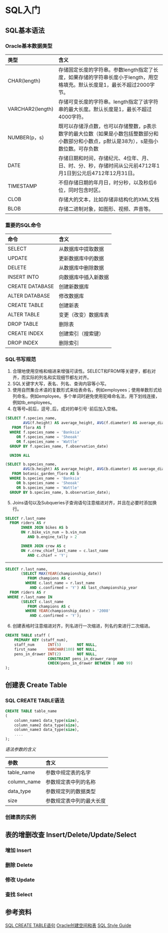 # SQL入门
## SQL基本语法
### Oracle基本数据类型
| 类型 | 含义 |
| :-- | :-- |
| CHAR(length) | 存储固定长度的字符串。参数length指定了长度，如果存储的字符串长度小于length，用空格填充。默认长度是1，最长不超过2000字节。 |
| VARCHAR2(length) | 存储可变长度的字符串。length指定了该字符串的最大长度。默认长度是1，最长不超过4000字符。|
| NUMBER(p，s) | 既可以存储浮点数，也可以存储整数，p表示数字的最大位数（如果是小数包括整数部分和小数部分和小数点，p默认是38为），s是指小数位数。可存负数 |
| DATE | 存储日期和时间，存储纪元、4位年、月、日、时、分、秒，存储时间从公元前4712年1月1日到公元后4712年12月31日。 |
| TIMESTAMP | 不但存储日期的年月日，时分秒，以及秒后6位，同时包含时区。 |
| CLOB | 存储大的文本，比如存储非结构化的XML文档 |
| BLOB | 存储二进制对象，如图形、视频、声音等。|

### 重要的SQL命令
| 命令 | 含义 |
| :-- | :-- |
| SELECT | 从数据库中提取数据 |
| UPDATE | 更新数据库中的数据 |
| DELETE | 从数据库中删除数据 |
| INSERT INTO | 向数据库中插入新数据 |
| CREATE DATABASE | 创建新数据库 |
| ALTER DATABASE | 修改数据库 |
| CREATE TABLE | 创建新表 |
| ALTER TABLE | 变更（改变）数据库表 |
| DROP TABLE | 删除表 |
| CREATE INDEX | 创建索引（搜索键） |
| DROP INDEX | 删除索引 |

### SQL书写规范
1. 合理地使用空格和缩进来增强可读性。SELECT和FROM等关键字，都右对齐，而实际的列名和实现细节都左对齐。
2. SQL关键字大写，表名、列名、查询内容等小写。
3. 使用自然集合术语的复数形式来给表命名，例如employees；使用单数形式给列命名，例如employee。多个单词时避免使用驼峰命名法，用下划线连接，例如tb_employees。
4. 在等号`=`前后，逗号`,`后，成对的单引号`'`前后加入空格。
```sql
(SELECT f.species_name,
        AVG(f.height) AS average_height, AVG(f.diameter) AS average_diameter
   FROM flora AS f
  WHERE f.species_name = 'Banksia'
     OR f.species_name = 'Sheoak'
     OR f.species_name = 'Wattle'
  GROUP BY f.species_name, f.observation_date)

  UNION ALL

(SELECT b.species_name,
        AVG(b.height) AS average_height, AVG(b.diameter) AS average_diameter
   FROM botanic_garden_flora AS b
  WHERE b.species_name = 'Banksia'
     OR b.species_name = 'Sheoak'
     OR b.species_name = 'Wattle'
  GROUP BY b.species_name, b.observation_date);
```
5. Joins语句以及Subqueries子查询语句注意缩进对齐，并且在必要时添加换行。
```sql
SELECT r.last_name
  FROM riders AS r
       INNER JOIN bikes AS b
       ON r.bike_vin_num = b.vin_num
          AND b.engine_tally > 2

       INNER JOIN crew AS c
       ON r.crew_chief_last_name = c.last_name
          AND c.chief = 'Y';
```
*****
```sql
SELECT r.last_name,
       (SELECT MAX(YEAR(championship_date))
          FROM champions AS c
         WHERE c.last_name = r.last_name
           AND c.confirmed = 'Y') AS last_championship_year
  FROM riders AS r
 WHERE r.last_name IN
       (SELECT c.last_name
          FROM champions AS c
         WHERE YEAR(championship_date) > '2008'
           AND c.confirmed = 'Y');
```
6. 创建表格时注意缩进对齐，列名进行一次缩进，列名约束进行二次缩进。
```sql
CREATE TABLE staff (
    PRIMARY KEY (staff_num),
    staff_num      INT(5)       NOT NULL,
    first_name     VARCHAR(100) NOT NULL,
    pens_in_drawer INT(2)       NOT NULL,
                   CONSTRAINT pens_in_drawer_range
                   CHECK(pens_in_drawer BETWEEN 1 AND 99)
);
```
## 创建表 Create Table
### SQL CREATE TABLE语法
```sql
CREATE TABLE table_name
(
    column_name1 data_type(size),
    column_name2 data_type(size),
    column_name3 data_type(size),
    ....
);
```
*语法参数的含义*

| 参数 | 含义 |
| :-- | :-- |
| table_name | 参数中规定表的名字 |
| column_name | 参数规定表中列的名称 |
| data_type | 参数规定列的数据类型 |
| size | 参数规定表中列的最大长度 |

### 创建表的实例

## 表的增删改查 Insert/Delete/Update/Select
### 增加 Insert 

### 删除 Delete

### 修改 Update 

### 查找 Select

## 参考资料
[SQL CREATE TABLE语句](https://www.runoob.com/sql/sql-create-table.html)
[Oracle创建空间和表](https://www.cnblogs.com/qmfsun/p/3817344.html)
[SQL Style Guide](https://www.sqlstyle.guide/)
